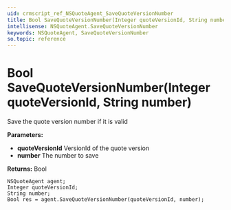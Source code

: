 ```yaml
---
uid: crmscript_ref_NSQuoteAgent_SaveQuoteVersionNumber
title: Bool SaveQuoteVersionNumber(Integer quoteVersionId, String number)
intellisense: NSQuoteAgent.SaveQuoteVersionNumber
keywords: NSQuoteAgent, SaveQuoteVersionNumber
so.topic: reference
---
```


# Bool SaveQuoteVersionNumber(Integer quoteVersionId, String number)

Save the quote version number if it is valid

**Parameters:**
 - **quoteVersionId** VersionId of the quote version
 - **number** The number to save

**Returns:** Bool

```crmscript
NSQuoteAgent agent;
Integer quoteVersionId;
String number;
Bool res = agent.SaveQuoteVersionNumber(quoteVersionId, number);
```

